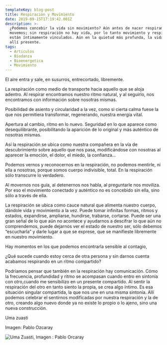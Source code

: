```yaml
---
templateKey: blog-post
title: Respiración y Movimiento
date: 2019-09-15T17:19:42.001Z
description: >-
  ¿Podemos concebir la vida sin movimiento? Aún antes de nacer respiramos y nos
  movemos; sin respiración no hay vida, por lo tanto movimiento y respiración
  están íntimamente vinculados. Aún en la quietud más profunda, la vida está
  allí presente.
tags:
  - Articulos
  - Biodanza
  - Bioenergetica
  - Movimiento
---
```

El aire entra y sale, en susurros, entrecortado, libremente.

La respiración como medio de transporte hacia aquello que se aloja adentro. Al respirar encontramos nuestro ritmo natural, y al seguirlo, nos encontramos con información sobre nosotras mismas.

Posibilidad de asiento y circularidad a la vez, como si cierta calma fuese la que nos permitiera transformar, regenerando, nuestra energía vital.

Apertura al cambio, ritmo en lo nuevo. Seguridad en lo que aparece como desequilibrante, posibilitando la aparición de lo original y más auténtico de nosotras mismas.

Así la respiración se ubica como nuestra compañera en la vía de descubrimiento sobre aquello que nos pasa, modificándose con nosotras al aparecer la emoción, el dolor, el miedo, la confianza…

Podemos vernos y reconocernos en la respiración, no podemos mentirle, ni ella a nosotras, porque somos cuerpo indivisible, total. En la respiración sólo transcurre lo verdadero.

Al movernos nos guía, al detenernos nos habla, al preguntarle nos moviliza. Por eso el movimiento conectado y auténtico no es concebido sin ella, sino sólo a través de ella.

La respiración se ubica como cauce natural que alimenta nuestro cuerpo, dándole vida y movimiento a la vez. Puede tomar infinitas formas, ritmos y estados, expandirse, ampliarse, hundirse, trabarse, cortarse. Puede ser una gran señal de lo que aún no acontece y ayudarnos a descifrar lo que aún no comprendemos, puede dejarnos ver el estado de nuestro ser, sólo debemos “escucharla” y darle lugar a que se exprese, que se manifieste libremente en nuestro movimiento.

Hay momentos en los que podemos encontrarla sensible al contagio,

 ¿Qué sucede cuando estoy cerca de otra persona y sin darnos cuenta acabamos respirando en un ritmo compartido? 

Podríamos pensar que también en la respiración hay comunicación. Cómo la frecuencia, profundidad y ritmo se acompasan cuando entro en sintonía con otro,cuando me sensibilizo en un presente compartido. Al sentir la respiración del otro en tanto siento la propia, se crea algo íntimo. Es esa situación singular compartida, la que nos une en una misma sintonía. Allí podemos celebrar el sentirnos modificadas por nuestra respiración y la de otro, creando algo nuevo donde ya no existe lo propio o lo ajeno, sino una nueva construcción.

Uma zuasti

Imagen: Pablo Ozcaray

![Uma Zuasti, Imagen : Pablo Orcaray](/img/pablo-orcaray-awivttqwqoc-unsplash.jpg)
